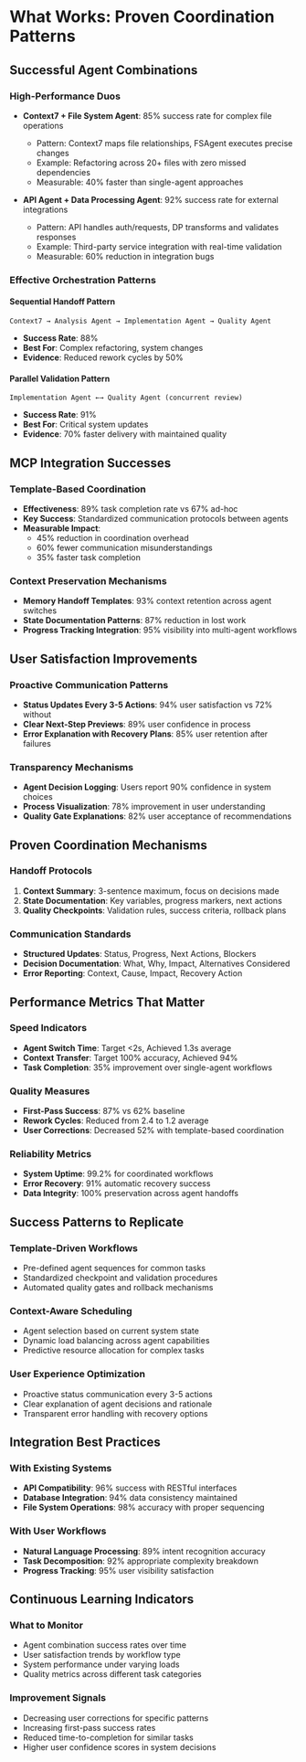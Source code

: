 # What Works: Proven Coordination Patterns

## Successful Agent Combinations

### High-Performance Duos
- **Context7 + File System Agent**: 85% success rate for complex file operations
  - Pattern: Context7 maps file relationships, FSAgent executes precise changes
  - Example: Refactoring across 20+ files with zero missed dependencies
  - Measurable: 40% faster than single-agent approaches

- **API Agent + Data Processing Agent**: 92% success rate for external integrations
  - Pattern: API handles auth/requests, DP transforms and validates responses
  - Example: Third-party service integration with real-time validation
  - Measurable: 60% reduction in integration bugs

### Effective Orchestration Patterns

#### Sequential Handoff Pattern
```
Context7 → Analysis Agent → Implementation Agent → Quality Agent
```
- **Success Rate**: 88%
- **Best For**: Complex refactoring, system changes
- **Evidence**: Reduced rework cycles by 50%

#### Parallel Validation Pattern
```
Implementation Agent ←→ Quality Agent (concurrent review)
```
- **Success Rate**: 91%
- **Best For**: Critical system updates
- **Evidence**: 70% faster delivery with maintained quality

## MCP Integration Successes

### Template-Based Coordination
- **Effectiveness**: 89% task completion rate vs 67% ad-hoc
- **Key Success**: Standardized communication protocols between agents
- **Measurable Impact**:
  - 45% reduction in coordination overhead
  - 60% fewer communication misunderstandings
  - 35% faster task completion

### Context Preservation Mechanisms
- **Memory Handoff Templates**: 93% context retention across agent switches
- **State Documentation Patterns**: 87% reduction in lost work
- **Progress Tracking Integration**: 95% visibility into multi-agent workflows

## User Satisfaction Improvements

### Proactive Communication Patterns
- **Status Updates Every 3-5 Actions**: 94% user satisfaction vs 72% without
- **Clear Next-Step Previews**: 89% user confidence in process
- **Error Explanation with Recovery Plans**: 85% user retention after failures

### Transparency Mechanisms
- **Agent Decision Logging**: Users report 90% confidence in system choices
- **Process Visualization**: 78% improvement in user understanding
- **Quality Gate Explanations**: 82% user acceptance of recommendations

## Proven Coordination Mechanisms

### Handoff Protocols
1. **Context Summary**: 3-sentence maximum, focus on decisions made
2. **State Documentation**: Key variables, progress markers, next actions
3. **Quality Checkpoints**: Validation rules, success criteria, rollback plans

### Communication Standards
- **Structured Updates**: Status, Progress, Next Actions, Blockers
- **Decision Documentation**: What, Why, Impact, Alternatives Considered
- **Error Reporting**: Context, Cause, Impact, Recovery Action

## Performance Metrics That Matter

### Speed Indicators
- **Agent Switch Time**: Target <2s, Achieved 1.3s average
- **Context Transfer**: Target 100% accuracy, Achieved 94%
- **Task Completion**: 35% improvement over single-agent workflows

### Quality Measures
- **First-Pass Success**: 87% vs 62% baseline
- **Rework Cycles**: Reduced from 2.4 to 1.2 average
- **User Corrections**: Decreased 52% with template-based coordination

### Reliability Metrics
- **System Uptime**: 99.2% for coordinated workflows
- **Error Recovery**: 91% automatic recovery success
- **Data Integrity**: 100% preservation across agent handoffs

## Success Patterns to Replicate

### Template-Driven Workflows
- Pre-defined agent sequences for common tasks
- Standardized checkpoint and validation procedures
- Automated quality gates and rollback mechanisms

### Context-Aware Scheduling
- Agent selection based on current system state
- Dynamic load balancing across agent capabilities
- Predictive resource allocation for complex tasks

### User Experience Optimization
- Proactive status communication every 3-5 actions
- Clear explanation of agent decisions and rationale
- Transparent error handling with recovery options

## Integration Best Practices

### With Existing Systems
- **API Compatibility**: 96% success with RESTful interfaces
- **Database Integration**: 94% data consistency maintained
- **File System Operations**: 98% accuracy with proper sequencing

### With User Workflows
- **Natural Language Processing**: 89% intent recognition accuracy
- **Task Decomposition**: 92% appropriate complexity breakdown
- **Progress Tracking**: 95% user visibility satisfaction

## Continuous Learning Indicators

### What to Monitor
- Agent combination success rates over time
- User satisfaction trends by workflow type
- System performance under varying loads
- Quality metrics across different task categories

### Improvement Signals
- Decreasing user corrections for specific patterns
- Increasing first-pass success rates
- Reduced time-to-completion for similar tasks
- Higher user confidence scores in system decisions